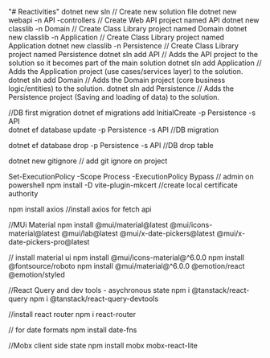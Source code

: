 "# Reactivities" 
dotnet new sln                                // Create new solution file
dotnet new webapi -n API -controllers         // Create Web API project named API
dotnet new classlib -n Domain                 // Create Class Library project named Domain
dotnet new classlib -n Application            // Create Class Library project named Application
dotnet new classlib -n Persistence            // Create Class Library project named Persistence
dotnet sln add API                            // Adds the API project to the solution so it becomes part of the main solution
dotnet sln add Application                    // Adds the Application project (use cases/services layer) to the solution.
dotnet sln add Domain                         // Adds the Domain project (core business logic/entities) to the solution.
dotnet sln add Persistence                    // Adds the Persistence project (Saving and loading of data) to the solution.


//DB first migration 
dotnet ef migrations add InitialCreate -p Persistence -s API        
dotnet ef database update -p Persistence -s API                     //DB migration

dotnet ef database drop -p Persistence -s API                       //DB drop table

dotnet new gitignore        // add git ignore on project

Set-ExecutionPolicy -Scope Process -ExecutionPolicy Bypass // admin on powershell
npm install -D vite-plugin-mkcert //create local certificate authority

npm install axios //install axios for fetch api

//MUi Material
npm install @mui/material@latest @mui/icons-material@latest @mui/lab@latest @mui/x-date-pickers@latest @mui/x-date-pickers-pro@latest

// install material ui
npm install @mui/icons-material@^6.0.0
npm install @fontsource/roboto
npm install @mui/material@^6.0.0 @emotion/react @emotion/styled

//React Query and dev tools - asychronous state
npm i @tanstack/react-query
npm i @tanstack/react-query-devtools

//install react router
npm i react-router

// for date formats
npm install date-fns 

//Mobx client side state
npm install mobx mobx-react-lite 